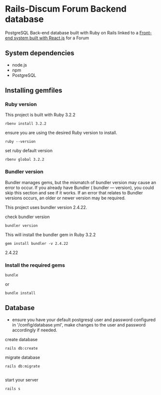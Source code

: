 # Rails-Discum Forum Backend database

PostgreSQL Back-end database built with Ruby on Rails linked to a [Front-end system built with React.js](https://github.com/Feng1231/CVWO-frontend) for a Forum

## System dependencies
- node.js
- npm
- PostgreSQL

## Installing gemfiles
### Ruby version
This project is built with Ruby 3.2.2
```
rbenv install 3.2.2
```

ensure you are using the desired Ruby version to install.
```
ruby --version
```

set ruby default version
```
rbenv global 3.2.2
```

### Bundler version
Bundler manages gems, but the mismatch of bundler version may cause an error to occur. If you already have Bundler ( bundler — version), you could skip this section and see if it works. If an error that relates to Bundler versions occurs, an older or newer version may be required.

This project uses bundler version 2.4.22.

check bundler version
```
bundler version
```

This will install the bundler gem in Ruby 3.2.2
```
gem install bundler -v 2.4.22
```
2.4.22

### Install the required gems

```
bundle
```
or
```
bundle install
```

## Database 
* ensure you have your default postgresql user and password configured in '/config/database.yml', make changes to the user and password accordingly if needed.

create database
```
rails db:create
```

migrate database
```
rails db:migrate
```

##
start your server
```
rails s
```